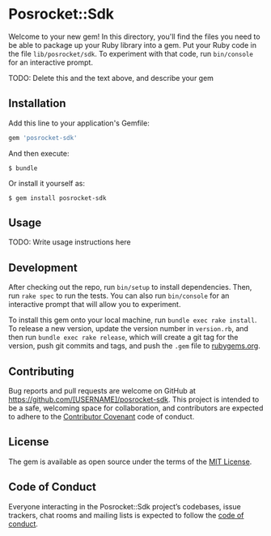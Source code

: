 # Posrocket::Sdk

Welcome to your new gem! In this directory, you'll find the files you need to be able to package up your Ruby library into a gem. Put your Ruby code in the file `lib/posrocket/sdk`. To experiment with that code, run `bin/console` for an interactive prompt.

TODO: Delete this and the text above, and describe your gem

## Installation

Add this line to your application's Gemfile:

```ruby
gem 'posrocket-sdk'
```

And then execute:

    $ bundle

Or install it yourself as:

    $ gem install posrocket-sdk

## Usage

TODO: Write usage instructions here

## Development

After checking out the repo, run `bin/setup` to install dependencies. Then, run `rake spec` to run the tests. You can also run `bin/console` for an interactive prompt that will allow you to experiment.

To install this gem onto your local machine, run `bundle exec rake install`. To release a new version, update the version number in `version.rb`, and then run `bundle exec rake release`, which will create a git tag for the version, push git commits and tags, and push the `.gem` file to [rubygems.org](https://rubygems.org).

## Contributing

Bug reports and pull requests are welcome on GitHub at https://github.com/[USERNAME]/posrocket-sdk. This project is intended to be a safe, welcoming space for collaboration, and contributors are expected to adhere to the [Contributor Covenant](http://contributor-covenant.org) code of conduct.

## License

The gem is available as open source under the terms of the [MIT License](https://opensource.org/licenses/MIT).

## Code of Conduct

Everyone interacting in the Posrocket::Sdk project’s codebases, issue trackers, chat rooms and mailing lists is expected to follow the [code of conduct](https://github.com/[USERNAME]/posrocket-sdk/blob/master/CODE_OF_CONDUCT.md).
